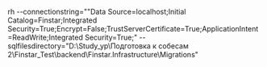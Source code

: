 rh --connectionstring=""Data Source=localhost;Initial Catalog=Finstar;Integrated Security=True;Encrypt=False;TrustServerCertificate=True;ApplicationIntent=ReadWrite;Integrated Security=True;" --sqlfilesdirectory="D:\Study_yp\Подготовка к собесам 2\Finstar_Test\backend\Finstar.Infrastructure\Migrations"
